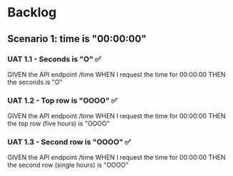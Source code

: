 # Backlog

## Scenario 1: time is "00:00:00"

### UAT 1.1 - Seconds is "O" ✅

GIVEN the API endpoint /time
WHEN I request the time for 00:00:00
THEN the seconds is "O"

### UAT 1.2 - Top row is "OOOO" ✅

GIVEN the API endpoint /time
WHEN I request the time for 00:00:00
THEN the top row (five hours) is "OOOO"

### UAT 1.3 - Second row is "OOOO" ✅

GIVEN the API endpoint /time
WHEN I request the time for 00:00:00
THEN the second row (single hours) is "OOOO"
